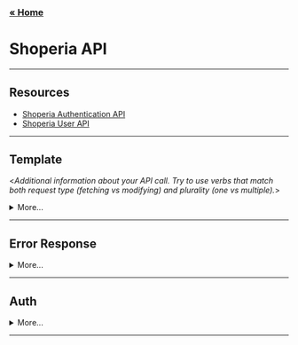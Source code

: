 ### [&laquo; Home](../README.md)

# Shoperia API

---

## Resources

- [Shoperia Authentication API](v1/authentication.md)
- [Shoperia User API](v1/user.md)

---

## Template

<_Additional information about your API call. Try to use verbs that match both request type (fetching vs modifying) and plurality (one vs multiple)._>

<details>

<summary>More...</summary>

- **Method**

  <_The request type_>

  `GET` | `POST` | `PUT` | `PATCH` | `DELETE`

- **URL**

  <_The URL Structure (path only, no root url)_>

- **Query Params**

  <_If URL params exist, specify them in accordance with name mentioned in URL section. Separate into optional and required. Document data constraints._>

  **Required:**

  `id=[integer]`

  **Optional:**

  `photo_id=[alphanumeric]`

- **Data Params**

  <_If making a post request, what should the body payload look like? URL Params rules apply here too._>

- **Success Response**

  <_What should the status code be on success and is there any returned data? This is useful when people need to to know what their callbacks should expect!_>

  - **Code**`200`

  - **Content**
    ```json
    {
      "id": 12
    }
    ```

- **Error Response:**

  <_Most endpoints will have many ways they can fail. From unauthorized access, to wrongful parameters etc. All of those should be liste d here. It might seem repetitive, but it helps prevent assumptions from being made where they should be._>

  - **Code** `401`

  OR

  - **Code** `422`

- **Sample Call**

  <_Just a sample call to your endpoint in a runnable format ($.ajax call or a curl request) - this makes life easier and more predictable._>

- **Notes**

  <_This is where all uncertainties, commentary, discussion etc. can go. I recommend timestamping and identifying oneself when leaving comments here._>

</details>

---

## Error Response

<details>

<summary>More...</summary>

```json
{
  "message": "string",
  "error": {},
  "meta": {
    "status": "number"
  }
}
```

</details>

---

## Auth

<details>

<summary>More...</summary>

- **Header**
  ```json
  {
    "Authorization": "Bearer <access_token>"
  }
  ```
- **Error Response**
  - **Code** `401`

</details>

---
